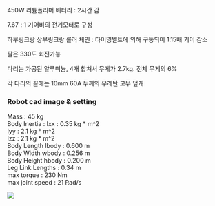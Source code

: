 450W 리튬폴리머 배터리 : 2시간 감  

7.67 : 1 기어비의 전기모터로 구성  

하부링크랑 상부링크랑 롤러 체인 : 타이밍벨트에 의해 구동되어 1.15배 기어 감소  

팔은 330도 회전가능  

다리는 가공된 알루미늄, 4개 합쳐서 무게가 2.7kg. 전체 무게의 6%  

각 다리의 끝에는 10mm 60A 두께의 우레탄 고무 덮개  

### Robot cad image & setting

Mass : 45 kg  
Body Inertia : Ixx : 0.35 kg * m^2  
               Iyy : 2.1 kg * m^2  
               Izz : 2.1 kg * m^2  
Body Length lbody : 0.600 m  
Body Width wbody : 0.256 m  
Body Height hbody : 0.200 m  
Leg Link Lengths : 0.34 m  
max torque : 230 Nm  
max joint speed : 21 Rad/s  

![](https://github.com/DGIRobo/DGIST-Quadruped-Robot-Project/blob/master/Picture/mini_cheetah_cad_diagram.JPG)
